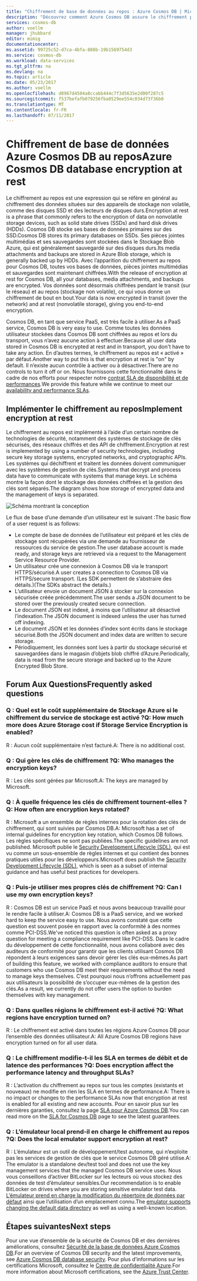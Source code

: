 ```yaml
---
title: "Chiffrement de base de données au repos : Azure Cosmos DB | Microsoft Docs"
description: "Découvrez comment Azure Cosmos DB assure le chiffrement par défaut de toutes les données."
services: cosmos-db
author: voellm
manager: jhubbard
editor: mimig
documentationcenter: 
ms.assetid: 99725c52-d7ca-4bfa-888b-19b1569754d3
ms.service: cosmos-db
ms.workload: data-services
ms.tgt_pltfrm: na
ms.devlang: na
ms.topic: article
ms.date: 05/23/2017
ms.author: voellm
ms.openlocfilehash: d8967d4504a8ccabb444c7f3d5635e2d00f287c5
ms.sourcegitcommit: f537befafb079256fba0529ee554c034d73f36b0
ms.translationtype: MT
ms.contentlocale: fr-FR
ms.lasthandoff: 07/11/2017
---
```

# <a name="azure-cosmos-db-database-encryption-at-rest"></a><span data-ttu-id="6c76c-103">Chiffrement de base de données Azure Cosmos DB au repos</span><span class="sxs-lookup"><span data-stu-id="6c76c-103">Azure Cosmos DB database encryption at rest</span></span>

<span data-ttu-id="6c76c-104">Le chiffrement au repos est une expression qui se réfère en général au chiffrement des données situées sur des appareils de stockage non volatile, comme des disques SSD et des lecteurs de disques durs.</span><span class="sxs-lookup"><span data-stu-id="6c76c-104">Encryption at rest is a phrase that commonly refers to the encryption of data on nonvolatile storage devices, such as solid state drives (SSDs) and hard disk drives (HDDs).</span></span> <span data-ttu-id="6c76c-105">Cosmos DB stocke ses bases de données primaires sur des SSD.</span><span class="sxs-lookup"><span data-stu-id="6c76c-105">Cosmos DB stores its primary databases on SSDs.</span></span> <span data-ttu-id="6c76c-106">Ses pièces jointes multimédias et ses sauvegardes sont stockées dans le Stockage Blob Azure, qui est généralement sauvegardé sur des disques durs.</span><span class="sxs-lookup"><span data-stu-id="6c76c-106">Its media attachments and backups are stored in Azure Blob storage, which is generally backed up by HDDs.</span></span> <span data-ttu-id="6c76c-107">Avec l’apparition du chiffrement au repos pour Cosmos DB, toutes vos bases de données, pièces jointes multimédias et sauvegardes sont maintenant chiffrées.</span><span class="sxs-lookup"><span data-stu-id="6c76c-107">With the release of encryption at rest for Cosmos DB, all your databases, media attachments, and backups are encrypted.</span></span> <span data-ttu-id="6c76c-108">Vos données sont désormais chiffrées pendant le transit (sur le réseau) et au repos (stockage non volatile), ce qui vous donne un chiffrement de bout en bout.</span><span class="sxs-lookup"><span data-stu-id="6c76c-108">Your data is now encrypted in transit (over the network) and at rest (nonvolatile storage), giving you end-to-end encryption.</span></span>

<span data-ttu-id="6c76c-109">Cosmos DB, en tant que service PaaS, est très facile à utiliser.</span><span class="sxs-lookup"><span data-stu-id="6c76c-109">As a PaaS service, Cosmos DB is very easy to use.</span></span> <span data-ttu-id="6c76c-110">Comme toutes les données utilisateur stockées dans Cosmos DB sont chiffrées au repos et lors du transport, vous n’avez aucune action à effectuer.</span><span class="sxs-lookup"><span data-stu-id="6c76c-110">Because all user data stored in Cosmos DB is encrypted at rest and in transport, you don't have to take any action.</span></span> <span data-ttu-id="6c76c-111">En d’autres termes, le chiffrement au repos est « activé » par défaut.</span><span class="sxs-lookup"><span data-stu-id="6c76c-111">Another way to put this is that encryption at rest is "on" by default.</span></span> <span data-ttu-id="6c76c-112">Il n’existe aucun contrôle à activer ou à désactiver.</span><span class="sxs-lookup"><span data-stu-id="6c76c-112">There are no controls to turn it off or on.</span></span> <span data-ttu-id="6c76c-113">Nous fournissons cette fonctionnalité dans le cadre de nos efforts pour respecter notre [contrat SLA de disponibilité et de performances](https://azure.microsoft.com/support/legal/sla/cosmos-db).</span><span class="sxs-lookup"><span data-stu-id="6c76c-113">We provide this feature while we continue to meet our [availability and performance SLAs](https://azure.microsoft.com/support/legal/sla/cosmos-db).</span></span>

## <a name="implement-encryption-at-rest"></a><span data-ttu-id="6c76c-114">Implémenter le chiffrement au repos</span><span class="sxs-lookup"><span data-stu-id="6c76c-114">Implement encryption at rest</span></span>

<span data-ttu-id="6c76c-115">Le chiffrement au repos est implémenté à l’aide d’un certain nombre de technologies de sécurité, notamment des systèmes de stockage de clés sécurisés, des réseaux chiffrés et des API de chiffrement.</span><span class="sxs-lookup"><span data-stu-id="6c76c-115">Encryption at rest is implemented by using a number of security technologies, including secure key storage systems, encrypted networks, and cryptographic APIs.</span></span> <span data-ttu-id="6c76c-116">Les systèmes qui déchiffrent et traitent les données doivent communiquer avec les systèmes de gestion de clés.</span><span class="sxs-lookup"><span data-stu-id="6c76c-116">Systems that decrypt and process data have to communicate with systems that manage keys.</span></span> <span data-ttu-id="6c76c-117">Le schéma montre la façon dont le stockage des données chiffrées et la gestion des clés sont séparés.</span><span class="sxs-lookup"><span data-stu-id="6c76c-117">The diagram shows how storage of encrypted data and the management of keys is separated.</span></span> 

![Schéma montrant la conception](./media/database-encryption-at-rest/design-diagram.png)

<span data-ttu-id="6c76c-119">Le flux de base d’une demande d’un utilisateur est le suivant :</span><span class="sxs-lookup"><span data-stu-id="6c76c-119">The basic flow of a user request is as follows:</span></span>
- <span data-ttu-id="6c76c-120">Le compte de base de données de l’utilisateur est préparé et les clés de stockage sont récupérées via une demande au fournisseur de ressources du service de gestion.</span><span class="sxs-lookup"><span data-stu-id="6c76c-120">The user database account is made ready, and storage keys are retrieved via a request to the Management Service Resource Provider.</span></span>
- <span data-ttu-id="6c76c-121">Un utilisateur crée une connexion à Cosmos DB via le transport HTTPS/sécurisé.</span><span class="sxs-lookup"><span data-stu-id="6c76c-121">A user creates a connection to Cosmos DB via HTTPS/secure transport.</span></span> <span data-ttu-id="6c76c-122">(Les SDK permettent de s’abstraire des détails.)</span><span class="sxs-lookup"><span data-stu-id="6c76c-122">(The SDKs abstract the details.)</span></span>
- <span data-ttu-id="6c76c-123">L’utilisateur envoie un document JSON à stocker sur la connexion sécurisée créée précédemment.</span><span class="sxs-lookup"><span data-stu-id="6c76c-123">The user sends a JSON document to be stored over the previously created secure connection.</span></span>
- <span data-ttu-id="6c76c-124">Le document JSON est indexé, à moins que l’utilisateur ait désactivé l’indexation.</span><span class="sxs-lookup"><span data-stu-id="6c76c-124">The JSON document is indexed unless the user has turned off indexing.</span></span>
- <span data-ttu-id="6c76c-125">Le document JSON et les données d’index sont écrits dans le stockage sécurisé.</span><span class="sxs-lookup"><span data-stu-id="6c76c-125">Both the JSON document and index data are written to secure storage.</span></span>
- <span data-ttu-id="6c76c-126">Périodiquement, les données sont lues à partir du stockage sécurisé et sauvegardées dans le magasin d’objets blob chiffré d’Azure.</span><span class="sxs-lookup"><span data-stu-id="6c76c-126">Periodically, data is read from the secure storage and backed up to the Azure Encrypted Blob Store.</span></span>

## <a name="frequently-asked-questions"></a><span data-ttu-id="6c76c-127">Forum Aux Questions</span><span class="sxs-lookup"><span data-stu-id="6c76c-127">Frequently asked questions</span></span>

### <a name="q-how-much-more-does-azure-storage-cost-if-storage-service-encryption-is-enabled"></a><span data-ttu-id="6c76c-128">Q : Quel est le coût supplémentaire de Stockage Azure si le chiffrement du service de stockage est activé ?</span><span class="sxs-lookup"><span data-stu-id="6c76c-128">Q: How much more does Azure Storage cost if Storage Service Encryption is enabled?</span></span>
<span data-ttu-id="6c76c-129">R : Aucun coût supplémentaire n’est facturé.</span><span class="sxs-lookup"><span data-stu-id="6c76c-129">A: There is no additional cost.</span></span>

### <a name="q-who-manages-the-encryption-keys"></a><span data-ttu-id="6c76c-130">Q : Qui gère les clés de chiffrement ?</span><span class="sxs-lookup"><span data-stu-id="6c76c-130">Q: Who manages the encryption keys?</span></span>
<span data-ttu-id="6c76c-131">R : Les clés sont gérées par Microsoft.</span><span class="sxs-lookup"><span data-stu-id="6c76c-131">A: The keys are managed by Microsoft.</span></span>

### <a name="q-how-often-are-encryption-keys-rotated"></a><span data-ttu-id="6c76c-132">Q : À quelle fréquence les clés de chiffrement tournent-elles ?</span><span class="sxs-lookup"><span data-stu-id="6c76c-132">Q: How often are encryption keys rotated?</span></span>
<span data-ttu-id="6c76c-133">R : Microsoft a un ensemble de règles internes pour la rotation des clés de chiffrement, qui sont suivies par Cosmos DB.</span><span class="sxs-lookup"><span data-stu-id="6c76c-133">A: Microsoft has a set of internal guidelines for encryption key rotation, which Cosmos DB follows.</span></span> <span data-ttu-id="6c76c-134">Les règles spécifiques ne sont pas publiées.</span><span class="sxs-lookup"><span data-stu-id="6c76c-134">The specific guidelines are not published.</span></span> <span data-ttu-id="6c76c-135">Microsoft publie le [Security Development Lifecycle (SDL)](https://www.microsoft.com/sdl/default.aspx), qui est vu comme un sous-ensemble de règles internes et qui contient des bonnes pratiques utiles pour les développeurs.</span><span class="sxs-lookup"><span data-stu-id="6c76c-135">Microsoft does publish the [Security Development Lifecycle (SDL)](https://www.microsoft.com/sdl/default.aspx), which is seen as a subset of internal guidance and has useful best practices for developers.</span></span>

### <a name="q-can-i-use-my-own-encryption-keys"></a><span data-ttu-id="6c76c-136">Q : Puis-je utiliser mes propres clés de chiffrement ?</span><span class="sxs-lookup"><span data-stu-id="6c76c-136">Q: Can I use my own encryption keys?</span></span>
<span data-ttu-id="6c76c-137">R : Cosmos DB est un service PaaS et nous avons beaucoup travaillé pour le rendre facile à utiliser.</span><span class="sxs-lookup"><span data-stu-id="6c76c-137">A: Cosmos DB is a PaaS service, and we worked hard to keep the service easy to use.</span></span> <span data-ttu-id="6c76c-138">Nous avons constaté que cette question est souvent posée en rapport avec la conformité à des normes comme PCI-DSS.</span><span class="sxs-lookup"><span data-stu-id="6c76c-138">We've noticed this question is often asked as a proxy question for meeting a compliance requirement like PCI-DSS.</span></span> <span data-ttu-id="6c76c-139">Dans le cadre du développement de cette fonctionnalité, nous avons collaboré avec des auditeurs de conformité pour garantir que les clients utilisant Cosmos DB répondent à leurs exigences sans devoir gérer les clés eux-mêmes.</span><span class="sxs-lookup"><span data-stu-id="6c76c-139">As part of building this feature, we worked with compliance auditors to ensure that customers who use Cosmos DB meet their requirements without the need to manage keys themselves.</span></span>
<span data-ttu-id="6c76c-140">C’est pourquoi nous n’offrons actuellement pas aux utilisateurs la possibilité de s’occuper eux-mêmes de la gestion des clés.</span><span class="sxs-lookup"><span data-stu-id="6c76c-140">As a result, we currently do not offer users the option to burden themselves with key management.</span></span>

### <a name="q-what-regions-have-encryption-turned-on"></a><span data-ttu-id="6c76c-141">Q : Dans quelles régions le chiffrement est-il activé ?</span><span class="sxs-lookup"><span data-stu-id="6c76c-141">Q: What regions have encryption turned on?</span></span>
<span data-ttu-id="6c76c-142">R : Le chiffrement est activé dans toutes les régions Azure Cosmos DB pour l’ensemble des données utilisateur.</span><span class="sxs-lookup"><span data-stu-id="6c76c-142">A: All Azure Cosmos DB regions have encryption turned on for all user data.</span></span>

### <a name="q-does-encryption-affect-the-performance-latency-and-throughput-slas"></a><span data-ttu-id="6c76c-143">Q : Le chiffrement modifie-t-il les SLA en termes de débit et de latence des performances ?</span><span class="sxs-lookup"><span data-stu-id="6c76c-143">Q: Does encryption affect the performance latency and throughput SLAs?</span></span>
<span data-ttu-id="6c76c-144">R : L’activation du chiffrement au repos sur tous les comptes (existants et nouveaux) ne modifie en rien les SLA en termes de performance.</span><span class="sxs-lookup"><span data-stu-id="6c76c-144">A: There is no impact or changes to the performance SLAs now that encryption at rest is enabled for all existing and new accounts.</span></span> <span data-ttu-id="6c76c-145">Pour en savoir plus sur les dernières garanties, consultez la page [SLA pour Azure Cosmos DB](https://azure.microsoft.com/support/legal/sla/cosmos-db).</span><span class="sxs-lookup"><span data-stu-id="6c76c-145">You can read more on the [SLA for Cosmos DB](https://azure.microsoft.com/support/legal/sla/cosmos-db) page to see the latest guarantees.</span></span>

### <a name="q-does-the-local-emulator-support-encryption-at-rest"></a><span data-ttu-id="6c76c-146">Q : L’émulateur local prend-il en charge le chiffrement au repos ?</span><span class="sxs-lookup"><span data-stu-id="6c76c-146">Q: Does the local emulator support encryption at rest?</span></span>
<span data-ttu-id="6c76c-147">R : L’émulateur est un outil de développement/test autonome, qui n’exploite pas les services de gestion de clés que le service Cosmos DB géré utilise.</span><span class="sxs-lookup"><span data-stu-id="6c76c-147">A: The emulator is a standalone dev/test tool and does not use the key management services that the managed Cosmos DB service uses.</span></span> <span data-ttu-id="6c76c-148">Nous vous conseillons d’activer BitLocker sur les lecteurs où vous stockez des données de test d’émulateur sensibles.</span><span class="sxs-lookup"><span data-stu-id="6c76c-148">Our recommendation is to enable BitLocker on drives where you are storing sensitive emulator test data.</span></span> <span data-ttu-id="6c76c-149">[L’émulateur prend en charge la modification du répertoire de données par défaut](local-emulator.md) ainsi que l’utilisation d’un emplacement connu.</span><span class="sxs-lookup"><span data-stu-id="6c76c-149">The [emulator supports changing the default data directory](local-emulator.md) as well as using a well-known location.</span></span>

## <a name="next-steps"></a><span data-ttu-id="6c76c-150">Étapes suivantes</span><span class="sxs-lookup"><span data-stu-id="6c76c-150">Next steps</span></span>

<span data-ttu-id="6c76c-151">Pour une vue d’ensemble de la sécurité de Cosmos DB et des dernières améliorations, consultez [Sécurité de la base de données Azure Cosmos DB](database-security.md).</span><span class="sxs-lookup"><span data-stu-id="6c76c-151">For an overview of Cosmos DB security and the latest improvements, see [Azure Cosmos DB database security](database-security.md).</span></span>
<span data-ttu-id="6c76c-152">Pour plus d’informations sur les certifications Microsoft, consultez le [Centre de confidentialité Azure](https://azure.microsoft.com/en-us/support/trust-center/).</span><span class="sxs-lookup"><span data-stu-id="6c76c-152">For more information about Microsoft certifications, see the [Azure Trust Center](https://azure.microsoft.com/en-us/support/trust-center/).</span></span>
